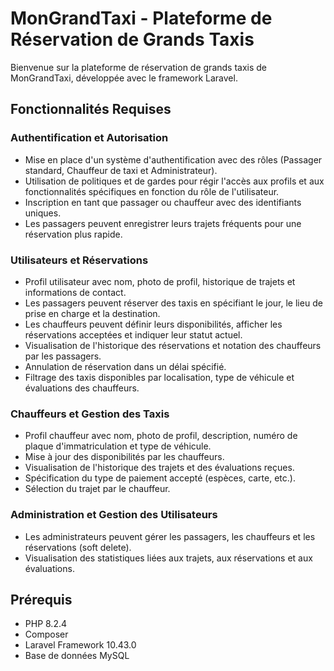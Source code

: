 # MonGrandTaxi - Plateforme de Réservation de Grands Taxis

Bienvenue sur la plateforme de réservation de grands taxis de MonGrandTaxi, développée avec le framework Laravel.

## Fonctionnalités Requises

### Authentification et Autorisation

- Mise en place d'un système d'authentification avec des rôles (Passager standard, Chauffeur de taxi et Administrateur).
- Utilisation de politiques et de gardes pour régir l'accès aux profils et aux fonctionnalités spécifiques en fonction du rôle de l'utilisateur.
- Inscription en tant que passager ou chauffeur avec des identifiants uniques.
- Les passagers peuvent enregistrer leurs trajets fréquents pour une réservation plus rapide.

### Utilisateurs et Réservations

- Profil utilisateur avec nom, photo de profil, historique de trajets et informations de contact.
- Les passagers peuvent réserver des taxis en spécifiant le jour, le lieu de prise en charge et la destination.
- Les chauffeurs peuvent définir leurs disponibilités, afficher les réservations acceptées et indiquer leur statut actuel.
- Visualisation de l'historique des réservations et notation des chauffeurs par les passagers.
- Annulation de réservation dans un délai spécifié.
- Filtrage des taxis disponibles par localisation, type de véhicule et évaluations des chauffeurs.

### Chauffeurs et Gestion des Taxis

- Profil chauffeur avec nom, photo de profil, description, numéro de plaque d'immatriculation et type de véhicule.
- Mise à jour des disponibilités par les chauffeurs.
- Visualisation de l'historique des trajets et des évaluations reçues.
- Spécification du type de paiement accepté (espèces, carte, etc.).
- Sélection du trajet par le chauffeur.

### Administration et Gestion des Utilisateurs

- Les administrateurs peuvent gérer les passagers, les chauffeurs et les réservations (soft delete).
- Visualisation des statistiques liées aux trajets, aux réservations et aux évaluations.

## Prérequis

- PHP 8.2.4
- Composer
- Laravel Framework 10.43.0
- Base de données MySQL

